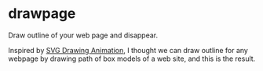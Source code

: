 drawpage
========

Draw outline of your web page and disappear.


Inspired by [SVG Drawing Animation](http://tympanus.net/Development/SVGDrawingAnimation/), I thought we can draw outline for any webpage by drawing path of box models of a web site, and this is the result.

